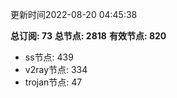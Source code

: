 更新时间2022-08-20 04:45:38

**总订阅: 73**
**总节点: 2818**
**有效节点: 820**
- ss节点: 439
- v2ray节点: 334
- trojan节点: 47
